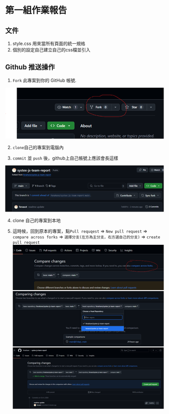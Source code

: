 # 第一組作業報告

## 文件

1. style.css 用來當所有頁面的統一規格
1. 個別的設定自己建立自己的css檔並引入


## Github 推送操作

1.  `Fork` 此專案到你的 GitHub 帳號. <p>

![alt text](images/image.png)

2. `clone`自己的專案到電腦內

3. `commit` 並 `push` 後，github上自己帳號上應該會長這樣<p>

![alt text](images/image2.png)

4. clone 自己的專案到本地

5. 這時候，回到原本的專案，點`Pull requqest` => `New pull request` => `compare across forks` => `選擇分支(左方為主分支，右方選自己的分支)` => `create pull request`
![alt text](images/image3.png)
![alt text](images/image5.png)
![alt text](images/image4.png)